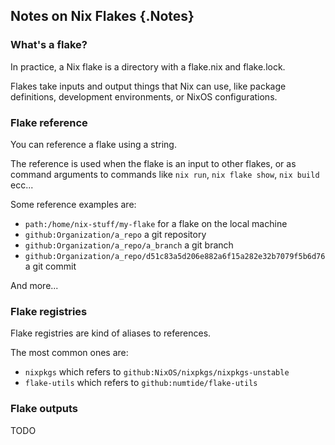 ## Notes on Nix Flakes {.Notes}

### What's a flake?

In practice, a Nix flake is a directory with a flake.nix and flake.lock.

Flakes take inputs and output things that Nix can use,
like package definitions, development environments, or NixOS configurations.

### Flake reference

You can reference a flake using a string.

The reference is used when the flake is an input to other flakes,
or as command arguments to commands like `nix run`, `nix flake show`, `nix build` ecc...

Some reference examples are:

* `path:/home/nix-stuff/my-flake` for a flake on the local machine
* `github:Organization/a_repo` a git repository
* `github:Organization/a_repo/a_branch` a git branch
* `github:Organization/a_repo/d51c83a5d206e882a6f15a282e32b7079f5b6d76` a git commit

And more...

### Flake registries

Flake registries are kind of aliases to references.

The most common ones are:

* `nixpkgs` which refers to `github:NixOS/nixpkgs/nixpkgs-unstable`
* `flake-utils` which refers to `github:numtide/flake-utils`

### Flake outputs

TODO

